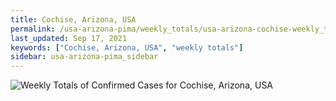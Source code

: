 ```yaml
---
title: Cochise, Arizona, USA
permalink: /usa-arizona-pima/weekly_totals/usa-arizona-cochise-weekly_totals.html
last_updated: Sep 17, 2021
keywords: ["Cochise, Arizona, USA", "weekly totals"]
sidebar: usa-arizona-pima_sidebar
---
```


![Weekly Totals of Confirmed Cases for Cochise, Arizona, USA](/covid_tracker/images/graphs/usa-arizona-cochise-weekly_totals_graph.png)
